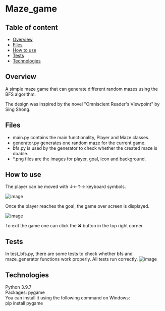 # Maze_game
## Table of content
* [Overview](#overview)
* [Files](#files)
* [How to use](#how-to-use)
* [Tests](#tests)
* [Technologies](#technologies)
## Overview
A simple maze game that can generate different random mazes using the BFS algorithm. 

The design was inspired by the novel "Omniscient Reader's Viewpoint" by Sing Shong.

## Files
* main.py contains the main functionality, Player and Maze classes.
* generator.py generates one random maze for the current game.
* bfs.py is used by the generator to check whether the created maze is doable.
* *.png files are the images for player, goal, icon and background.

## How to use
The player can be moved with ↓←↑→ keyboard symbols. 

![image](https://github.com/Ahsodecas/Maze_game/assets/96869680/a6a7ccc7-f7f5-469e-b0b3-a2f7784264f2)

Once the player reaches the goal, the game over screen is displayed. 

![image](https://github.com/Ahsodecas/Maze_game/assets/96869680/be92a959-901c-4832-9f1b-2489df6e3b12)

To exit the game one can click the ✖ button in the top right corner.


## Tests
In test_bfs.py, there are some tests to check whether bfs and maze_generator functions work properly. All tests run correctly.
![image](https://github.com/Ahsodecas/Maze_game/assets/96869680/b6ed5908-92ea-4608-b6d9-409777233a70)
## Technologies
Python 3.9.7 \
Packages: pygame \
You can install it using the following command on Windows:\
  pip install pygame
